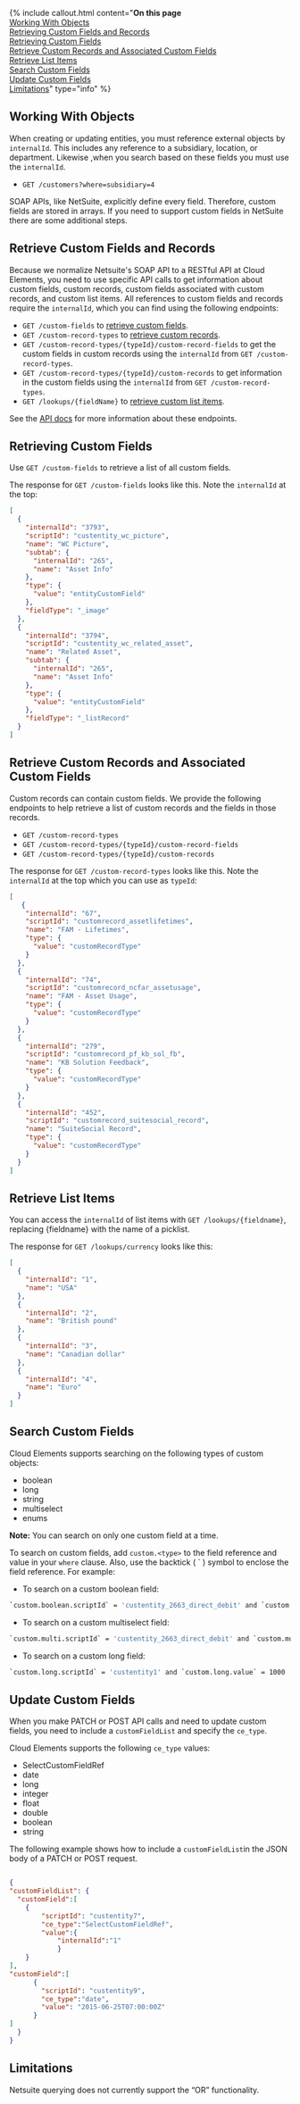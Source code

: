 {% include callout.html content="<strong>On this page</strong></br><a href=#working-with-objects>Working With Objects</a></br><a href=#retrieving-custom-fields-and-records>Retrieving Custom Fields and Records</a></br><a href=#retrieve-custom-fields>Retrieving Custom Fields</a></br><a href=#retrieve-custom-records-and-associated-custom-fields>Retrieve Custom Records and Associated Custom Fields</a></br><a href=#retrieve-list-items>Retrieve List Items</a></br><a href=#search-custom-fields>Search Custom Fields</a></br><a href=#update-custom-fields>Update Custom Fields</a></br><a href=#limitations>Limitations</a>" type="info" %}

## Working With Objects

When creating or updating entities, you must reference external objects by `internalId`. This includes any reference to a subsidiary, location, or department. Likewise ,when you search based on these fields you must use the `internalId`.

* `GET /customers?where=subsidiary=4`

SOAP APIs, like NetSuite, explicitly define every field. Therefore, custom fields are stored in arrays. If you need to support custom fields in NetSuite there are some additional steps.

## Retrieve Custom Fields and Records

Because we normalize Netsuite's SOAP API to a RESTful API at Cloud Elements, you need to use specific API calls to get information about custom fields, custom records, custom fields associated with custom records, and custom list items. All references to custom fields and records require the `internalId`, which you can find using the following endpoints:

* `GET /custom-fields` to [retrieve custom fields](#retrieving-custom-fields).
* `GET /custom-record-types` to [retrieve custom records](#retrieve-custom-records-and-associated-custom-fields).
* `GET /custom-record-types/{typeId}/custom-record-fields` to get the custom fields in custom records using the `internalId` from `GET /custom-record-types`.
* `GET /custom-record-types/{typeId}/custom-records` to get information in the custom fields using the `internalId` from `GET /custom-record-types`.
* `GET /lookups/{fieldName}` to [retrieve custom list items](#retrieve-list-items).

See the [API docs](api-documentation.html) for more information about these endpoints.

## Retrieving Custom Fields
Use `GET /custom-fields` to retrieve a list of all custom fields.

The response for `GET /custom-fields` looks like this. Note the `internalId` at the top:

```json
[
  {
    "internalId": "3793",
    "scriptId": "custentity_wc_picture",
    "name": "WC Picture",
    "subtab": {
      "internalId": "265",
      "name": "Asset Info"
    },
    "type": {
      "value": "entityCustomField"
    },
    "fieldType": "_image"
  },
  {
    "internalId": "3794",
    "scriptId": "custentity_wc_related_asset",
    "name": "Related Asset",
    "subtab": {
      "internalId": "265",
      "name": "Asset Info"
    },
    "type": {
      "value": "entityCustomField"
    },
    "fieldType": "_listRecord"
  }
]
```

## Retrieve Custom Records and Associated Custom Fields
Custom records can contain custom fields. We provide the following endpoints to help retrieve a list of custom records and the fields in those records.

* `GET /custom-record-types`
* `GET /custom-record-types/{typeId}/custom-record-fields`
* `GET /custom-record-types/{typeId}/custom-records`

The response for `GET /custom-record-types` looks like this. Note the `internalId` at the top which you can use as `typeId`:

```json
[
   {
    "internalId": "67",
    "scriptId": "customrecord_assetlifetimes",
    "name": "FAM - Lifetimes",
    "type": {
      "value": "customRecordType"
    }
  },
  {
    "internalId": "74",
    "scriptId": "customrecord_ncfar_assetusage",
    "name": "FAM - Asset Usage",
    "type": {
      "value": "customRecordType"
    }
  },
  {
    "internalId": "279",
    "scriptId": "customrecord_pf_kb_sol_fb",
    "name": "KB Solution Feedback",
    "type": {
      "value": "customRecordType"
    }
  },
  {
    "internalId": "452",
    "scriptId": "customrecord_suitesocial_record",
    "name": "SuiteSocial Record",
    "type": {
      "value": "customRecordType"
    }
  }
]
```

## Retrieve List Items

You can access the `internalId` of list items with `GET /lookups/{fieldname}`, replacing {fieldname} with the name of a picklist.

The response for `GET /lookups/currency` looks like this:

```json
[
  {
    "internalId": "1",
    "name": "USA"
  },
  {
    "internalId": "2",
    "name": "British pound"
  },
  {
    "internalId": "3",
    "name": "Canadian dollar"
  },
  {
    "internalId": "4",
    "name": "Euro"
  }
]
```

## Search Custom Fields

Cloud Elements supports searching on the following types of custom objects:

  * boolean
  * long
  * string
  * multiselect
  * enums

__Note:__ You can search on only one custom field at a time.

To search on custom fields, add `custom.<type>` to the field reference and value in your `where` clause. Also, use the backtick ( ` ) symbol to enclose the field reference. For example:

 * To search on a custom boolean field:

```bash
`custom.boolean.scriptId` = 'custentity_2663_direct_debit' and `custom.boolean.value` = 'false'
```

* To search on a custom multiselect field:

```bash
`custom.multi.scriptId` = 'custentity_2663_direct_debit' and `custom.multi.value.internalId` = 1
```

* To search on a custom long field:

```bash
`custom.long.scriptId` = 'custentity1' and `custom.long.value` = 1000
```

## Update Custom Fields

When you make PATCH or POST API calls and need to update custom fields, you need to include a `customFieldList` and specify the `ce_type`.

Cloud Elements supports the following `ce_type` values:

* SelectCustomFieldRef
* date
* long
* integer
* float
* double
* boolean
* string

The following example shows how to include a `customFieldList`in the JSON body of a PATCH or POST request.

```json

{
"customFieldList": {
  "customField":[
    {
        "scriptId": "custentity7",
        "ce_type":"SelectCustomFieldRef",
        "value":{
            "internalId":"1"
            }
    }
],
"customField":[
      {
        "scriptId": "custentity9",
        "ce_type":"date",
        "value": "2015-06-25T07:00:00Z"
      }
]
  }
}
```

## Limitations

Netsuite querying does not currently support the “OR” functionality.
